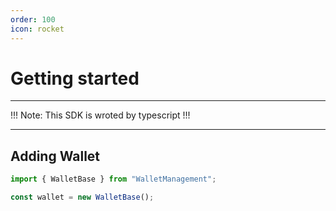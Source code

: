 ```yaml
---
order: 100
icon: rocket
---
```


# Getting started

---

!!! Note:
This SDK is wroted by typescript
!!!

---

## Adding Wallet

```ts
import { WalletBase } from "WalletManagement";

const wallet = new WalletBase();
```
